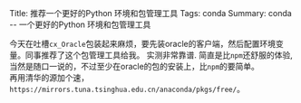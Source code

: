 Title: 推荐一个更好的Python 环境和包管理工具
Tags: conda
Summary: conda -- 一个更好的Python 环境和包管理工具

今天在吐槽`cx_Oracle`包装起来麻烦，要先装oracle的客户端，然后配置环境变量。同事推荐了这个包管理工具给我。
实测非常靠谱. 简直是比`npm`还舒服的体验, 当然是随口一说的，不过至少在oracle的包的安装上，比`npm`的要简单。   
再用清华的源加个速，`https://mirrors.tuna.tsinghua.edu.cn/anaconda/pkgs/free/`。 
